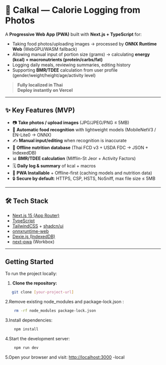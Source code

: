 # 📸 Calkal — Calorie Logging from Photos

A **Progressive Web App (PWA)** built with **Next.js + TypeScript** for:
- Taking food photos/uploading images → processed by **ONNX Runtime Web** (WebGPU/WASM fallback)  
- Allowing manual input of portion size (grams) → calculating **energy (kcal) + macronutrients (protein/carbs/fat)**  
- Logging daily meals, reviewing summaries, editing history  
- Supporting **BMR/TDEE** calculation from user profile (gender/weight/height/age/activity level)  

> **Fully localized in Thai**  
> **Deploy instantly on Vercel**

---

## ✨ Key Features (MVP)

- 📷 **Take photos / upload images** (JPG/JPEG/PNG ≤ 5MB)
- 🤖 **Automatic food recognition** with lightweight models (MobileNetV3 / EN-Lite0 → ONNX)
- ✍️ **Manual input/editing** when recognition is inaccurate
- 🍚 **Offline nutrition database** (Thai FCD v3 + USDA FDC → JSON + IndexedDB)
- 📊 **BMR/TDEE calculation** (Mifflin-St Jeor + Activity Factors)
- 🗓️ **Daily log & summary** of kcal + macros
- 📱 **PWA Installable** + Offline-first (caching models and nutrition data)
- 🔒 **Secure by default**: HTTPS, CSP, HSTS, NoSniff, max file size ≤ 5MB

---


## 🛠️ Tech Stack

- [Next.js 15 (App Router)](https://nextjs.org/)
- [TypeScript](https://www.typescriptlang.org/)
- [TailwindCSS](https://tailwindcss.com/) + [shadcn/ui](https://ui.shadcn.com/)
- [onnxruntime-web](https://onnxruntime.ai/docs/api/js/)
- [Dexie.js (IndexedDB)](https://dexie.org/)
- [next-pwa](https://github.com/shadowwalker/next-pwa) (Workbox)

---

## Getting Started

To run the project locally:

1. **Clone the repository:**

```bash
   git clone [your-project-url]
```

2.Remove existing node_modules and package-lock.json :

```bash
    rm -rf node_modules package-lock.json
```

3.Install dependencies:

```bash
    npm install
```

4.Start the development server:

```bash
    npm run dev
```

5.Open your browser and visit:
  [http://localhost:3000](http://localhost:3000/) -local
